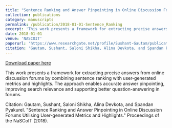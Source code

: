 ```yaml
---
title: "Sentence Ranking and Answer Pinpointing in Online Discussion Forums Utilizing User-generated Metrics and Highlights"
collection: publications
category: manuscripts
permalink: /publication/2018-01-01-Sentence_Ranking
excerpt: 'This work presents a framework for extracting precise answers from online discussion forums by combining sentence ranking with user-generated metrics and highlights. The approach enables accurate answer pinpointing, improving search relevance and supporting better question-answering in forums.'
date: 2018-01-01
venue: 'NASCOIT'
paperurl: 'https://www.researchgate.net/profile/Sushant-Gautam/publication/330041750_Sentence_Ranking_and_Answer_Pinpointing_in_Online_Discussion_Forums_Utilising_User-generated_Metrics_and_Highlights/links/5c2b76e3a6fdccfc70761dd3/Sentence-Ranking-and-Answer-Pinpointing-in-Online-Discussion-Forums-Utilising-User-generated-Metrics-and-Highlights.pdf'
citation: 'Gautam, Sushant, Saloni Shikha, Alina Devkota, and Spandan Pyakurel. &quot;Sentence Ranking and Answer Pinpointing in Online Discussion Forums Utilising User-generated Metrics and Highlights.&quot; Proceedings of the NaSCoIT (2018).'
---
```


<a href='https://www.researchgate.net/profile/Sushant-Gautam/publication/330041750_Sentence_Ranking_and_Answer_Pinpointing_in_Online_Discussion_Forums_Utilising_User-generated_Metrics_and_Highlights/links/5c2b76e3a6fdccfc70761dd3/Sentence-Ranking-and-Answer-Pinpointing-in-Online-Discussion-Forums-Utilising-User-generated-Metrics-and-Highlights.pdf'>Download paper here</a>

This work presents a framework for extracting precise answers from online discussion forums by combining sentence ranking with user-generated metrics and highlights. The approach enables accurate answer pinpointing, improving search relevance and supporting better question-answering in forums.

Citation: Gautam, Sushant, Saloni Shikha, Alina Devkota, and Spandan Pyakurel. "Sentence Ranking and Answer Pinpointing in Online Discussion Forums Utilising User-generated Metrics and Highlights." Proceedings of the NaSCoIT (2018).